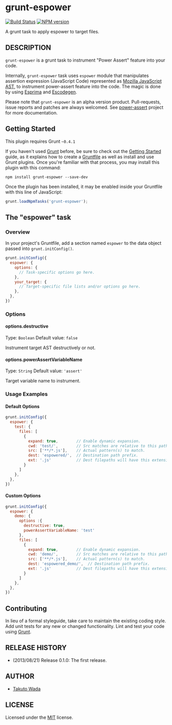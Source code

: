 grunt-espower
================================

[![Build Status](https://travis-ci.org/twada/grunt-espower.png?branch=master)](https://travis-ci.org/twada/grunt-espower)
[![NPM version](https://badge.fury.io/js/grunt-espower.png)](http://badge.fury.io/js/grunt-espower)

A grunt task to apply espower to target files.


DESCRIPTION
---------------------------------------
`grunt-espower` is a grunt task to instrument "Power Assert" feature into your code.


Internally, `grunt-espower` task uses `espower` module that manipulates assertion expression (JavaScript Code) represented as [Mozilla JavaScript AST](https://developer.mozilla.org/en-US/docs/SpiderMonkey/Parser_API), to instrument power-assert feature into the code. The magic is done by using [Esprima](http://esprima.org/) and [Escodegen](https://github.com/Constellation/escodegen).


Please note that `grunt-espower` is an alpha version product. Pull-requests, issue reports and patches are always welcomed. See [power-assert](http://github.com/twada/power-assert) project for more documentation.


## Getting Started
This plugin requires Grunt `~0.4.1`

If you haven't used [Grunt](http://gruntjs.com/) before, be sure to check out the [Getting Started](http://gruntjs.com/getting-started) guide, as it explains how to create a [Gruntfile](http://gruntjs.com/sample-gruntfile) as well as install and use Grunt plugins. Once you're familiar with that process, you may install this plugin with this command:

```shell
npm install grunt-espower --save-dev
```

Once the plugin has been installed, it may be enabled inside your Gruntfile with this line of JavaScript:

```js
grunt.loadNpmTasks('grunt-espower');
```

## The "espower" task

### Overview
In your project's Gruntfile, add a section named `espower` to the data object passed into `grunt.initConfig()`.

```js
grunt.initConfig({
  espower: {
    options: {
      // Task-specific options go here.
    },
    your_target: {
      // Target-specific file lists and/or options go here.
    },
  },
})
```

### Options

#### options.destructive
Type: `Boolean`
Default value: `false`

Instrument target AST destructively or not.

#### options.powerAssertVariableName
Type: `String`
Default value: `'assert'`

Target variable name to instrument.

### Usage Examples

#### Default Options

```js
grunt.initConfig({
  espower: {
    test: {
      files: [
        {
          expand: true,        // Enable dynamic expansion.
          cwd: 'test/',        // Src matches are relative to this path.
          src: ['**/*.js'],    // Actual pattern(s) to match.
          dest: 'espowered/',  // Destination path prefix.
          ext: '.js'           // Dest filepaths will have this extension.
        }
      ]
    },
  },
})
```

#### Custom Options

```js
grunt.initConfig({
  espower: {
    demo: {
      options :{
        destructive: true,
        powerAssertVariableName: 'test'
      },
      files: [
        {
          expand: true,        // Enable dynamic expansion.
          cwd: 'demo/',        // Src matches are relative to this path.
          src: ['**/*.js'],    // Actual pattern(s) to match.
          dest: 'espowered_demo/',  // Destination path prefix.
          ext: '.js'           // Dest filepaths will have this extension.
        }
      ]
    },
  },
})
```

## Contributing
In lieu of a formal styleguide, take care to maintain the existing coding style. Add unit tests for any new or changed functionality. Lint and test your code using [Grunt](http://gruntjs.com/).


RELEASE HISTORY
---------------------------------------
* (2013/08/21) Release 0.1.0: The first release.


AUTHOR
---------------------------------------
* [Takuto Wada](http://github.com/twada)


LICENSE
---------------------------------------
Licensed under the [MIT](https://raw.github.com/twada/grunt-espower/master/LICENSE-MIT) license.
